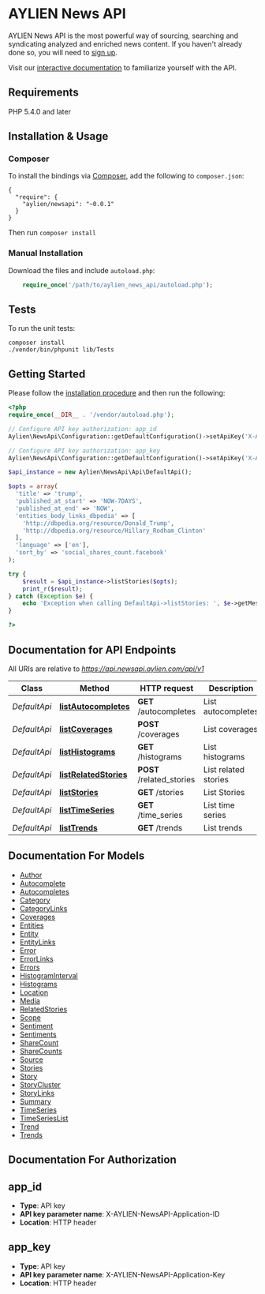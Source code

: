 # AYLIEN News API
AYLIEN News API is the most powerful way of sourcing, searching and syndicating analyzed and enriched news content. If you haven't already done so, you will need to [sign up](https://newsapi.aylien.com/signup).

Visit our [interactive documentation](https://newsapi.aylien.com/docs/#swagger-ui-container) to familiarize yourself with the API.


## Requirements

PHP 5.4.0 and later

## Installation & Usage
### Composer

To install the bindings via [Composer](http://getcomposer.org/), add the following to `composer.json`:

```
{
  "require": {
    "aylien/newsapi": "~0.0.1"
  }
}
```

Then run `composer install`

### Manual Installation

Download the files and include `autoload.php`:

```php
    require_once('/path/to/aylien_news_api/autoload.php');
```

## Tests 

To run the unit tests:

```
composer install
./vendor/bin/phpunit lib/Tests
```

## Getting Started

Please follow the [installation procedure](#installation--usage) and then run the following:

```php
<?php
require_once(__DIR__ . '/vendor/autoload.php');

// Configure API key authorization: app_id
Aylien\NewsApi\Configuration::getDefaultConfiguration()->setApiKey('X-AYLIEN-NewsAPI-Application-ID', 'YOUR_APP_ID');

// Configure API key authorization: app_key
Aylien\NewsApi\Configuration::getDefaultConfiguration()->setApiKey('X-AYLIEN-NewsAPI-Application-Key', 'YOUR_APP_KEY');

$api_instance = new Aylien\NewsApi\Api\DefaultApi();

$opts = array(
  'title' => 'trump',
  'published_at_start' => 'NOW-7DAYS',
  'published_at_end' => 'NOW',
  'entities_body_links_dbpedia' => [
    'http://dbpedia.org/resource/Donald_Trump',
    'http://dbpedia.org/resource/Hillary_Rodham_Clinton'
  ],
  'language' => ['en'],
  'sort_by' => 'social_shares_count.facebook'
);

try {
    $result = $api_instance->listStories($opts);
    print_r($result);
} catch (Exception $e) {
    echo 'Exception when calling DefaultApi->listStories: ', $e->getMessage(), "\n";
}

?>
```

## Documentation for API Endpoints

All URIs are relative to *https://api.newsapi.aylien.com/api/v1*

Class | Method | HTTP request | Description
------------ | ------------- | ------------- | -------------
*DefaultApi* | [**listAutocompletes**](docs/DefaultApi.md#listautocompletes) | **GET** /autocompletes | List autocompletes
*DefaultApi* | [**listCoverages**](docs/DefaultApi.md#listcoverages) | **POST** /coverages | List coverages
*DefaultApi* | [**listHistograms**](docs/DefaultApi.md#listhistograms) | **GET** /histograms | List histograms
*DefaultApi* | [**listRelatedStories**](docs/DefaultApi.md#listrelatedstories) | **POST** /related_stories | List related stories
*DefaultApi* | [**listStories**](docs/DefaultApi.md#liststories) | **GET** /stories | List Stories
*DefaultApi* | [**listTimeSeries**](docs/DefaultApi.md#listtimeseries) | **GET** /time_series | List time series
*DefaultApi* | [**listTrends**](docs/DefaultApi.md#listtrends) | **GET** /trends | List trends


## Documentation For Models

 - [Author](docs/Author.md)
 - [Autocomplete](docs/Autocomplete.md)
 - [Autocompletes](docs/Autocompletes.md)
 - [Category](docs/Category.md)
 - [CategoryLinks](docs/CategoryLinks.md)
 - [Coverages](docs/Coverages.md)
 - [Entities](docs/Entities.md)
 - [Entity](docs/Entity.md)
 - [EntityLinks](docs/EntityLinks.md)
 - [Error](docs/Error.md)
 - [ErrorLinks](docs/ErrorLinks.md)
 - [Errors](docs/Errors.md)
 - [HistogramInterval](docs/HistogramInterval.md)
 - [Histograms](docs/Histograms.md)
 - [Location](docs/Location.md)
 - [Media](docs/Media.md)
 - [RelatedStories](docs/RelatedStories.md)
 - [Scope](docs/Scope.md)
 - [Sentiment](docs/Sentiment.md)
 - [Sentiments](docs/Sentiments.md)
 - [ShareCount](docs/ShareCount.md)
 - [ShareCounts](docs/ShareCounts.md)
 - [Source](docs/Source.md)
 - [Stories](docs/Stories.md)
 - [Story](docs/Story.md)
 - [StoryCluster](docs/StoryCluster.md)
 - [StoryLinks](docs/StoryLinks.md)
 - [Summary](docs/Summary.md)
 - [TimeSeries](docs/TimeSeries.md)
 - [TimeSeriesList](docs/TimeSeriesList.md)
 - [Trend](docs/Trend.md)
 - [Trends](docs/Trends.md)


## Documentation For Authorization


## app_id

- **Type**: API key 
- **API key parameter name**: X-AYLIEN-NewsAPI-Application-ID
- **Location**: HTTP header

## app_key

- **Type**: API key 
- **API key parameter name**: X-AYLIEN-NewsAPI-Application-Key
- **Location**: HTTP header

